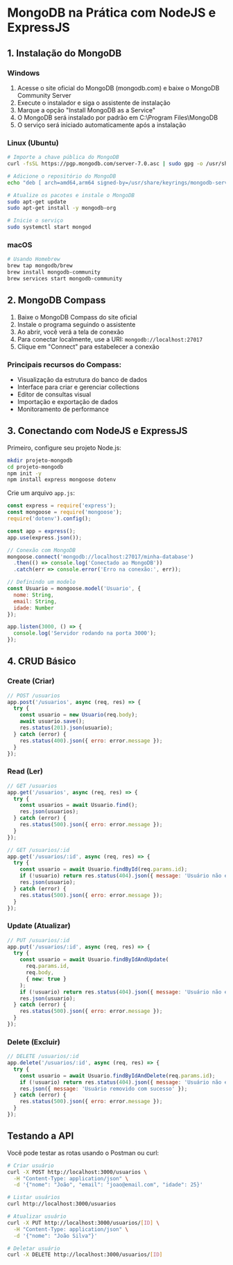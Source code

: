 # MongoDB na Prática com NodeJS e ExpressJS

## 1. Instalação do MongoDB

### Windows
1. Acesse o site oficial do MongoDB (mongodb.com) e baixe o MongoDB Community Server
2. Execute o instalador e siga o assistente de instalação
3. Marque a opção "Install MongoDB as a Service"
4. O MongoDB será instalado por padrão em C:\Program Files\MongoDB
5. O serviço será iniciado automaticamente após a instalação

### Linux (Ubuntu)
```bash
# Importe a chave pública do MongoDB
curl -fsSL https://pgp.mongodb.com/server-7.0.asc | sudo gpg -o /usr/share/keyrings/mongodb-server-7.0.gpg --dearmor

# Adicione o repositório do MongoDB
echo "deb [ arch=amd64,arm64 signed-by=/usr/share/keyrings/mongodb-server-7.0.gpg ] https://repo.mongodb.org/apt/ubuntu jammy/mongodb-org/7.0 multiverse" | sudo tee /etc/apt/sources.list.d/mongodb-org-7.0.list

# Atualize os pacotes e instale o MongoDB
sudo apt-get update
sudo apt-get install -y mongodb-org

# Inicie o serviço
sudo systemctl start mongod
```

### macOS
```bash
# Usando Homebrew
brew tap mongodb/brew
brew install mongodb-community
brew services start mongodb-community
```

## 2. MongoDB Compass

1. Baixe o MongoDB Compass do site oficial
2. Instale o programa seguindo o assistente
3. Ao abrir, você verá a tela de conexão
4. Para conectar localmente, use a URI: `mongodb://localhost:27017`
5. Clique em "Connect" para estabelecer a conexão

### Principais recursos do Compass:
- Visualização da estrutura do banco de dados
- Interface para criar e gerenciar collections
- Editor de consultas visual
- Importação e exportação de dados
- Monitoramento de performance

## 3. Conectando com NodeJS e ExpressJS

Primeiro, configure seu projeto Node.js:

```bash
mkdir projeto-mongodb
cd projeto-mongodb
npm init -y
npm install express mongoose dotenv
```

Crie um arquivo `app.js`:

```javascript
const express = require('express');
const mongoose = require('mongoose');
require('dotenv').config();

const app = express();
app.use(express.json());

// Conexão com MongoDB
mongoose.connect('mongodb://localhost:27017/minha-database')
  .then(() => console.log('Conectado ao MongoDB'))
  .catch(err => console.error('Erro na conexão:', err));

// Definindo um modelo
const Usuario = mongoose.model('Usuario', {
  nome: String,
  email: String,
  idade: Number
});

app.listen(3000, () => {
  console.log('Servidor rodando na porta 3000');
});
```

## 4. CRUD Básico

### Create (Criar)
```javascript
// POST /usuarios
app.post('/usuarios', async (req, res) => {
  try {
    const usuario = new Usuario(req.body);
    await usuario.save();
    res.status(201).json(usuario);
  } catch (error) {
    res.status(400).json({ erro: error.message });
  }
});
```

### Read (Ler)
```javascript
// GET /usuarios
app.get('/usuarios', async (req, res) => {
  try {
    const usuarios = await Usuario.find();
    res.json(usuarios);
  } catch (error) {
    res.status(500).json({ erro: error.message });
  }
});

// GET /usuarios/:id
app.get('/usuarios/:id', async (req, res) => {
  try {
    const usuario = await Usuario.findById(req.params.id);
    if (!usuario) return res.status(404).json({ message: 'Usuário não encontrado' });
    res.json(usuario);
  } catch (error) {
    res.status(500).json({ erro: error.message });
  }
});
```

### Update (Atualizar)
```javascript
// PUT /usuarios/:id
app.put('/usuarios/:id', async (req, res) => {
  try {
    const usuario = await Usuario.findByIdAndUpdate(
      req.params.id,
      req.body,
      { new: true }
    );
    if (!usuario) return res.status(404).json({ message: 'Usuário não encontrado' });
    res.json(usuario);
  } catch (error) {
    res.status(500).json({ erro: error.message });
  }
});
```

### Delete (Excluir)
```javascript
// DELETE /usuarios/:id
app.delete('/usuarios/:id', async (req, res) => {
  try {
    const usuario = await Usuario.findByIdAndDelete(req.params.id);
    if (!usuario) return res.status(404).json({ message: 'Usuário não encontrado' });
    res.json({ message: 'Usuário removido com sucesso' });
  } catch (error) {
    res.status(500).json({ erro: error.message });
  }
});
```

## Testando a API

Você pode testar as rotas usando o Postman ou curl:

```bash
# Criar usuário
curl -X POST http://localhost:3000/usuarios \
  -H "Content-Type: application/json" \
  -d '{"nome": "João", "email": "joao@email.com", "idade": 25}'

# Listar usuários
curl http://localhost:3000/usuarios

# Atualizar usuário
curl -X PUT http://localhost:3000/usuarios/[ID] \
  -H "Content-Type: application/json" \
  -d '{"nome": "João Silva"}'

# Deletar usuário
curl -X DELETE http://localhost:3000/usuarios/[ID]
```
